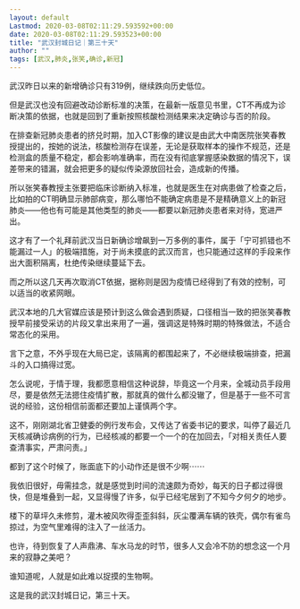 ```yaml
---
layout: default
Lastmod: 2020-03-08T02:11:29.593592+00:00
date: 2020-03-08T02:11:29.593523+00:00
title: "武汉封城日记｜第三十天"
author: ""
tags: [武汉,肺炎,张笑,确诊,新冠]
---
```


武汉昨日以来的新增确诊只有319例，继续跌向历史低位。

但是武汉也没有回避改动诊断标准的决策，在最新一版意见书里，CT不再成为诊断决策的依据，也就是回到了重新按照核酸检测结果来决定确诊与否的阶段。

在排查新冠肺炎患者的挤兑时期，加入CT影像的建议是由武大中南医院张笑春教授提出的，按她的说法，核酸检测存在误差，无论是获取样本的操作不规范，还是检测盒的质量不稳定，都会影响准确率，而在没有彻底掌握感染数据的情况下，误差带来的错漏，就会把更多的疑似传染源放回社会，造成新的传播。

所以张笑春教授主张要把临床诊断纳入标准，也就是医生在对病患做了检查之后，比如拍的CT明确显示肺部病变，那么哪怕不能确定病患是不是精确意义上的新冠肺炎——他也有可能是其他类型的肺炎——都要以新冠肺炎患者来对待，宽进严出。

这才有了一个礼拜前武汉当日新确诊增飙到一万多例的事件，属于「宁可抓错也不能漏过一人」的极端措施，对于尚未摸底的武汉而言，也只能通过这样的手段来作出大面积隔离，杜绝传染继续蔓延下去。

而之所以这几天再次取消CT依据，据称则是因为疫情已经得到了有效的控制，可以适当的收紧网眼。

武汉本地的几大官媒应该是预计到这么做会遇到质疑，口径相当一致的把张笑春教授早前接受采访的片段又拿出来用了一遍，强调这是特殊时期的特殊做法，不适合常态化的采用。

言下之意，不外乎现在大局已定，该隔离的都围起来了，不必继续极端排查，把漏斗的入口搞得过宽。

怎么说呢，于情于理，我都愿意相信这种说辞，毕竟这一个月来，全城动员手段用尽，要是依然无法摁住疫情扩散，那就真的做什么都没辙了，但是基于一些不可言说的经验，这份相信前面都还要加上谨慎两个字。

这不，刚刚湖北省卫健委的例行发布会，又传达了省委书记的要求，叫停了最近几天核减确诊病例的行为，已经核减的都要一个一个的在加回去，「对相关责任人要查清事实，严肃问责。」

都到了这个时候了，账面底下的小动作还是很不少啊⋯⋯

我依旧很好，毋需挂念，就是感觉到时间的流速颇为奇妙，每天的日子都过得很快，但是堆叠到一起，又显得慢了许多，似乎已经宅居到了不知今夕何夕的地步。

楼下的草坪久未修剪，灌木被风吹得歪歪斜斜，灰尘覆满车辆的铁壳，偶尔有雀鸟掠过，为空气里难得的注入了一丝活力。

也许，待到恢复了人声鼎沸、车水马龙的时节，很多人又会冷不防的想念这一个月来的寂静之美吧？

谁知道呢，人就是如此难以捉摸的生物啊。

这是我的武汉封城日记，第三十天。

